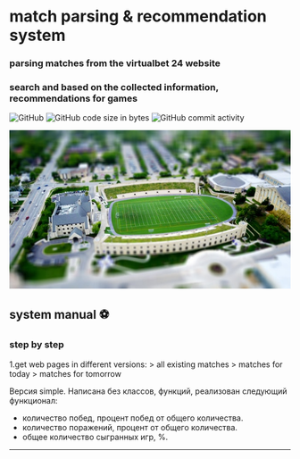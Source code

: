 # match parsing & recommendation system
### parsing matches from the virtualbet 24 website 
### search and based on the collected information, recommendations for games

![GitHub](https://img.shields.io/github/license/Alba3k/football-match-parser?style=for-the-badge)
![GitHub code size in bytes](https://img.shields.io/github/languages/code-size/Alba3k/football-match-parser?style=for-the-badge)
![GitHub commit activity](https://img.shields.io/github/commit-activity/w/Alba3k/football-match-parser?style=for-the-badge)

<kbd><img src="img/pexels_396300.jpg" /></kbd>

## system manual :soccer:
### step by step
1.get web pages in different versions:
	> all existing matches
	> matches for today
	> matches for tomorrow




Версия simple. Написана без классов, функций, реализован следующий функционал:
- количество побед, процент побед от общего количества.
- количество поражений, процент от общего количества. 
- общее количество сыгранных игр, %.

***

